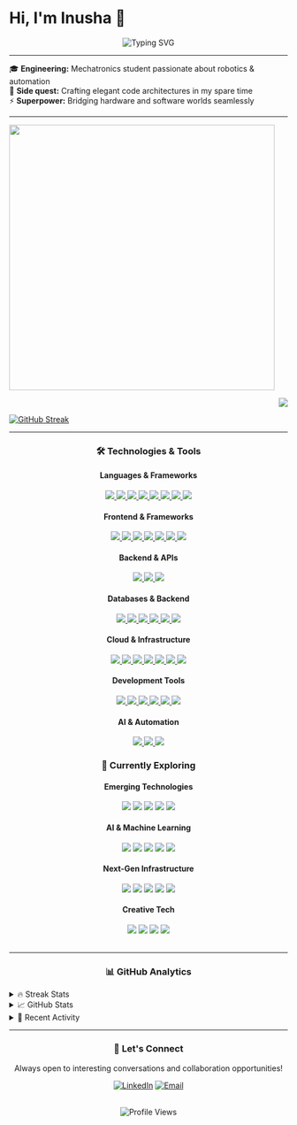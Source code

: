 # Hi, I'm Inusha 👋

<div align="center">
  <img src="https://readme-typing-svg.herokuapp.com?font=Fira+Code&pause=1000&color=FF6B6B&center=true&vCenter=true&width=435&lines=Mechatronics+Engineering+Student;Code+%2B+Hardware+%3D+%3C3; Building+the+future%2C+one+commit+at+a+time" alt="Typing SVG" />
</div>

---
🎓 **Engineering:** Mechatronics student passionate about robotics & automation  
🚀 **Side quest:** Crafting elegant code architectures in my spare time  
⚡ **Superpower:** Bridging hardware and software worlds seamlessly


---                   
<p align = "left">
  <img src = "https://github-readme-stats.vercel.app/api/top-langs/?username=InushaDeSilva&theme=radical&layout=compact" width="480">
</p>

<p align = "right">
  <img src = "https://github-readme-stats.vercel.app/api?username=InushaDeSilva&show_icons=true&theme=radical&layout=compact">
</p>

[![GitHub Streak](http://github-readme-streak-stats.herokuapp.com?user=InushaDeSilva&theme=radical&date_format=M%20j%5B%2C%20Y%5D)](https://git.io/streak-stats)


---
<div align="center">
<h3>🛠️ Technologies & Tools</h3>
</div>

<div align="center">
<h4>Languages & Frameworks</h4>
  <a href="https://www.typescriptlang.org">
    <img src="https://img.shields.io/badge/TypeScript-007ACC?style=for-the-badge&logo=typescript&logoColor=white" />
  </a>
  <a href="https://www.javascript.com">
    <img src="https://img.shields.io/badge/JavaScript-F7DF1E?style=for-the-badge&logo=javascript&logoColor=black" />
  </a>
  <a href="https://www.rust-lang.org/">
    <img src="https://img.shields.io/badge/Rust-000000?style=for-the-badge&logo=rust&logoColor=white" />
  </a>
  <a href="https://cplusplus.com/">
    <img src="https://img.shields.io/badge/C++-00599C?style=for-the-badge&logo=c%2B%2B&logoColor=white" />
  </a>
  <a href="https://go.dev/">
    <img src="https://img.shields.io/badge/Go-00ADD8?style=for-the-badge&logo=go&logoColor=white" />
  </a>
  <a href="https://www.python.org/">
    <img src="https://img.shields.io/badge/Python-3776AB?style=for-the-badge&logo=python&logoColor=white" />
  </a>
  <a href="https://nodejs.org/">
    <img src="https://img.shields.io/badge/Node.js-339933?style=for-the-badge&logo=nodedotjs&logoColor=white" />
  </a>
  <a href="https://deno.land/">
    <img src="https://img.shields.io/badge/Deno-000000?style=for-the-badge&logo=deno&logoColor=white" />
  </a>
</div>

<div align="center">
<h4>Frontend & Frameworks</h4>
  <a href="https://reactjs.org/">
    <img src="https://img.shields.io/badge/React-20232A?style=for-the-badge&logo=react&logoColor=61DAFB" />
  </a>
  <a href="https://nextjs.org/">
    <img src="https://img.shields.io/badge/Next.js-000000?style=for-the-badge&logo=nextdotjs&logoColor=white" />
  </a>
  <a href="https://reactnative.dev/">
    <img src="https://img.shields.io/badge/React_Native-20232A?style=for-the-badge&logo=react&logoColor=61DAFB" />
  </a>
  <a href="https://flutter.dev/">
    <img src="https://img.shields.io/badge/Flutter-02569B?style=for-the-badge&logo=flutter&logoColor=white" />
  </a>
  <a href="https://svelte.dev/">
    <img src="https://img.shields.io/badge/Svelte-FF3E00?style=for-the-badge&logo=svelte&logoColor=white" />
  </a>
  <a href="https://astro.build/">
    <img src="https://img.shields.io/badge/Astro-FF5D01?style=for-the-badge&logo=astro&logoColor=white" />
  </a>
  <a href="https://tauri.app/">
    <img src="https://img.shields.io/badge/Tauri-FFC131?style=for-the-badge&logo=tauri&logoColor=white" />
  </a>
</div>

<div align="center">
<h4>Backend & APIs</h4>
  <a href="https://nestjs.com/">
    <img src="https://img.shields.io/badge/NestJS-E0234E?style=for-the-badge&logo=nestjs&logoColor=white" />
  </a>
  <a href="https://graphql.org/">
    <img src="https://img.shields.io/badge/GraphQL-E10098?style=for-the-badge&logo=graphql&logoColor=white" />
  </a>
  <a href="https://webassembly.org/">
    <img src="https://img.shields.io/badge/WebAssembly-654FF0?style=for-the-badge&logo=webassembly&logoColor=white" />
  </a>
</div>

<div align="center">
<h4>Databases & Backend</h4>
  <a href="https://www.mongodb.com">
    <img src="https://img.shields.io/badge/MongoDB-47A248?style=for-the-badge&logo=mongodb&logoColor=white" />
  </a>
  <a href="https://www.mysql.com/">
    <img src="https://img.shields.io/badge/MySQL-4479A1?style=for-the-badge&logo=mysql&logoColor=white" />
  </a>
  <a href="https://www.sqlite.org/">
    <img src="https://img.shields.io/badge/SQLite-003B57?style=for-the-badge&logo=sqlite&logoColor=white" />
  </a>
  <a href="https://www.cockroachlabs.com/">
    <img src="https://img.shields.io/badge/CockroachDB-6933FF?style=for-the-badge&logo=cockroachlabs&logoColor=white" />
  </a>
  <a href="https://www.prisma.io/">
    <img src="https://img.shields.io/badge/Prisma-2D3748?style=for-the-badge&logo=prisma&logoColor=white" />
  </a>
  <a href="https://supabase.com/">
    <img src="https://img.shields.io/badge/Supabase-3ECF8E?style=for-the-badge&logo=supabase&logoColor=white" />
  </a>
</div>

<div align="center">
<h4>Cloud & Infrastructure</h4>
  <a href="https://aws.amazon.com/">
    <img src="https://img.shields.io/badge/AWS-232F3E?style=for-the-badge&logo=amazonaws&logoColor=white" />
  </a>
  <a href="https://www.docker.com/">
    <img src="https://img.shields.io/badge/Docker-2496ED?style=for-the-badge&logo=docker&logoColor=white" />
  </a>
  <a href="https://kubernetes.io/">
    <img src="https://img.shields.io/badge/Kubernetes-326CE5?style=for-the-badge&logo=kubernetes&logoColor=white" />
  </a>
  <a href="https://www.terraform.io/">
    <img src="https://img.shields.io/badge/Terraform-7B42BC?style=for-the-badge&logo=terraform&logoColor=white" />
  </a>
  <a href="https://firebase.google.com/">
    <img src="https://img.shields.io/badge/Firebase-FFCA28?style=for-the-badge&logo=firebase&logoColor=black" />
  </a>
  <a href="https://vercel.com/">
    <img src="https://img.shields.io/badge/Vercel-000000?style=for-the-badge&logo=vercel&logoColor=white" />
  </a>
  <a href="https://git-scm.com/">
    <img src="https://img.shields.io/badge/Git-F05032?style=for-the-badge&logo=git&logoColor=white" />
  </a>
</div>

<div align="center">
<h4>Development Tools</h4>
  <a href="https://code.visualstudio.com/">
    <img src="https://img.shields.io/badge/VS_Code-0078D4?style=for-the-badge&logo=visual%20studio%20code&logoColor=white" />
  </a>
  <a href="https://www.ros.org/">
    <img src="https://img.shields.io/badge/ROS-22314E?style=for-the-badge&logo=ros&logoColor=white" />
  </a>
  <a href="https://www.figma.com/">
    <img src="https://img.shields.io/badge/Figma-F24E1E?style=for-the-badge&logo=figma&logoColor=white" />
  </a>
  <a href="https://www.blender.org/">
    <img src="https://img.shields.io/badge/Blender-F5792A?style=for-the-badge&logo=blender&logoColor=white" />
  </a>
  <a href="https://threejs.org/">
    <img src="https://img.shields.io/badge/Three.js-000000?style=for-the-badge&logo=three.js&logoColor=white" />
  </a>
  <a href="https://www.vim.org/">
    <img src="https://img.shields.io/badge/Vim-019733?style=for-the-badge&logo=vim&logoColor=white" />
  </a>
</div>

<div align="center">
<h4>AI & Automation</h4>
  <a href="https://www.tensorflow.org">
    <img src="https://img.shields.io/badge/TensorFlow-FF6F00?style=for-the-badge&logo=tensorflow&logoColor=white" />
  </a>
  <a href="https://pptr.dev">
    <img src="https://img.shields.io/badge/Puppeteer-40B5A4?style=for-the-badge&logo=puppeteer&logoColor=white" />
  </a>
  <a href="https://clerk.com/">
    <img src="https://img.shields.io/badge/Clerk-6C47FF?style=for-the-badge&logo=clerk&logoColor=white" />
  </a>
</div>
</div>

<div align="center">
<h3>🚀 Currently Exploring</h3>
</div>
<div align="center">
<h4>Emerging Technologies</h4>
 <img src="https://img.shields.io/badge/Zig-F7A41D?style=for-the-badge&logo=zig&logoColor=white" />
 <img src="https://img.shields.io/badge/V-5D87BF?style=for-the-badge&logo=v&logoColor=white" />
 <img src="https://img.shields.io/badge/Bun-000000?style=for-the-badge&logo=bun&logoColor=white" />
 <img src="https://img.shields.io/badge/Gleam-FFAFF3?style=for-the-badge&logo=gleam&logoColor=black" />
 <img src="https://img.shields.io/badge/Mojo-FF6B35?style=for-the-badge&logo=modular&logoColor=white" />
 
<h4>AI & Machine Learning</h4>
 <img src="https://img.shields.io/badge/PyTorch-EE4C2C?style=for-the-badge&logo=pytorch&logoColor=white" />
 <img src="https://img.shields.io/badge/Hugging_Face-FFD21E?style=for-the-badge&logo=huggingface&logoColor=black" />
 <img src="https://img.shields.io/badge/OpenAI-412991?style=for-the-badge&logo=openai&logoColor=white" />
 <img src="https://img.shields.io/badge/LangChain-1C3C3C?style=for-the-badge&logo=langchain&logoColor=white" />
 <img src="https://img.shields.io/badge/CUDA-76B900?style=for-the-badge&logo=nvidia&logoColor=white" />

<h4>Next-Gen Infrastructure</h4>
 <img src="https://img.shields.io/badge/Edge_Computing-FF6B6B?style=for-the-badge&logo=cloudflare&logoColor=white" />
 <img src="https://img.shields.io/badge/Serverless-FD5750?style=for-the-badge&logo=serverless&logoColor=white" />
 <img src="https://img.shields.io/badge/WASM_Edge-654FF0?style=for-the-badge&logo=webassembly&logoColor=white" />
 <img src="https://img.shields.io/badge/Quantum-6929C4?style=for-the-badge&logo=ibm&logoColor=white" />
 <img src="https://img.shields.io/badge/5G_Networks-FF6B35?style=for-the-badge&logo=qualcomm&logoColor=white" />

<h4>Creative Tech</h4>
 <img src="https://img.shields.io/badge/Unity-000000?style=for-the-badge&logo=unity&logoColor=white" />
 <img src="https://img.shields.io/badge/Unreal_Engine-313131?style=for-the-badge&logo=unrealengine&logoColor=white" />
 <img src="https://img.shields.io/badge/AR/VR-FF6B6B?style=for-the-badge&logo=oculus&logoColor=white" />
 <img src="https://img.shields.io/badge/Blockchain-121D33?style=for-the-badge&logo=blockchain&logoColor=white" />
</div>
<br>

---

<div align="center">
  <h3>📊 GitHub Analytics</h3>
</div>

<details>
  <summary>🔥 Streak Stats</summary>
  <br>
  <div align="center">
    <img src="http://github-readme-streak-stats.herokuapp.com?user=InushaDeSilva&theme=radical&date_format=M%20j%5B%2C%20Y%5D" alt="GitHub Streak" />
  </div>
</details>

<details>
  <summary>📈 GitHub Stats</summary>
  <br>
  <div align="center">
    <img src="https://github-readme-stats.vercel.app/api?username=InushaDeSilva&show_icons=true&theme=radical&include_all_commits=true&count_private=true" alt="GitHub Stats" />
    <br><br>
    <img src="https://github-readme-stats.vercel.app/api/top-langs/?username=InushaDeSilva&theme=radical&layout=compact&langs_count=8" alt="Top Languages" />
  </div>
</details>

<details>
  <summary>🎯 Recent Activity</summary>
  
<!--START_SECTION:activity-->

<!--END_SECTION:activity-->

</details>

---

<div align="center">
  <h3>🤝 Let's Connect</h3>
  <p>Always open to interesting conversations and collaboration opportunities!</p>
  
  [![LinkedIn](https://img.shields.io/badge/LinkedIn-0077B5?style=for-the-badge&logo=linkedin&logoColor=white)](https://linkedin.com/in/inusha-de-silva)
  [![Email](https://img.shields.io/badge/Email-D14836?style=for-the-badge&logo=gmail&logoColor=white)](mailto:your.email@example.com)
  
  <br>
  <img src="https://komarev.com/ghpvc/?username=InushaDeSilva&color=blueviolet&style=for-the-badge" alt="Profile Views" />
</div>

 

